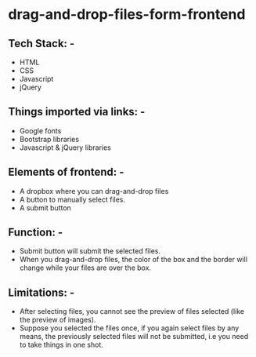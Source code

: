 # drag-and-drop-files-form-frontend

## Tech Stack: -
- HTML
- CSS
- Javascript
- jQuery

## Things imported via links: -
- Google fonts
- Bootstrap libraries
- Javascript & jQuery libraries

## Elements of frontend: -
- A dropbox where you can drag-and-drop files
- A button to manually select files.
- A submit button

## Function: -
- Submit button will submit the selected files.
- When you drag-and-drop files, the color of the box and the border will change while your files are over the box.

## Limitations: -
- After selecting files, you cannot see the preview of files selected (like the preview of images).
- Suppose you selected the files once, if you again select files by any means, the previously selected files will not be submitted, i.e you need to take things in one shot.
